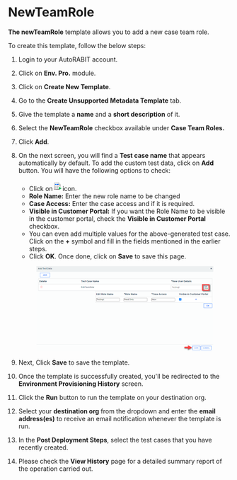 # NewTeamRole

**The newTeamRole** template allows you to add a new case team role.

To create this template, follow the below steps:

1. Login to your AutoRABIT account.
2. Click on **Env. Pro.** module.
3. Click on **Create New Template**.
4. Go to the **Create Unsupported Metadata Template** tab.
5. Give the template a **name** and a **short description** of it.
6. Select the **NewTeamRole** checkbox available under **Case Team Roles.**
7. Click **Add**.
8.  On the next screen, you will find a **Test case name** that appears automatically by default. To add the custom test data, click on **Add** button. You will have the following options to check:

    * Click on![](<../../../../../../.gitbook/assets/image (47).png>)icon.
    * **Role Name:** Enter the new role name to be changed
    * **Case Access:** Enter the case access and if it is required.
    * **Visible in Customer Portal:** If you want the Role Name to be visible in the customer portal, check the **Visible in Customer Portal** checkbox.
    * You can even add multiple values for the above-generated test case. Click on the **+** symbol and fill in the fields mentioned in the earlier steps.&#x20;
    * Click **OK**. Once done, click on **Save** to save this page.

    <figure><img src="../../../../../../.gitbook/assets/image (46).png" alt=""><figcaption></figcaption></figure>
9. Next, Click **Save** to save the template.
10. Once the template is successfully created, you'll be redirected to the **Environment Provisioning History** screen.
11. Click the **Run** button to run the template on your destination org.
12. Select your **destination org** from the dropdown and enter the **email address(es)** to receive an email notification whenever the template is run.
13. In the **Post Deployment Steps**, select the test cases that you have recently created.&#x20;
14. Please check the **View History** page for a detailed summary report of the operation carried out.
